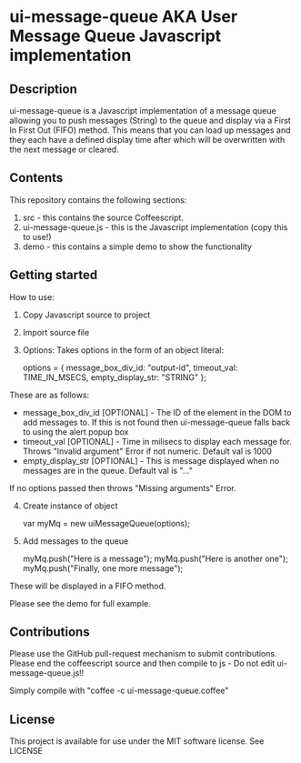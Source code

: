 # ui-message-queue AKA User Message Queue Javascript implementation

## Description

ui-message-queue is a Javascript implementation of a message queue allowing you to push messages (String) to the queue and display  via a First In First Out (FIFO) method. This means that you can load up messages and they each have a defined display time after which will be overwritten with the next message or cleared.

## Contents

This repository contains the following sections:

1. src - this contains the source Coffeescript.
2. ui-message-queue.js - this is the Javascript implementation (copy this to use!)
3. demo - this contains a simple demo to show the functionality

## Getting started

How to use:

1. Copy Javascript source to project
2. Import source file

	<script type="text/javascript" src="ui-message-queue.js"></script>

3. Options:
Takes options in the form of an object literal:

    options = {
        message_box_div_id: "output-id",
        timeout_val: TIME_IN_MSECS,
        empty_display_str: "STRING"
    };

These are as follows:
* message_box_div_id [OPTIONAL] - The ID of the element in the DOM to add messages to. If this is not found then ui-message-queue falls back to using the alert popup box
* timeout_val [OPTIONAL] - Time in milisecs to display each message for. Throws "Invalid argument" Error if not numeric. Default val is 1000
* empty_display_str [OPTIONAL] - This is message displayed when no messages are in the queue. Default val is "..."

If no options passed then throws "Missing arguments" Error.

4. Create instance of object

    var myMq = new uiMessageQueue(options);

5. Add messages to the queue

    myMq.push("Here is a message");
    myMq.push("Here is another one");
    myMq.push("Finally, one more message");

These will be displayed in a FIFO method.

Please see the demo for full example.

## Contributions

Please use the GitHub pull-request mechanism to submit contributions.
Please end the coffeescript source and then compile to js - Do not edit ui-message-queue.js!!

Simply compile with "coffee -c ui-message-queue.coffee"

## License

This project is available for use under the MIT software license.
See LICENSE
